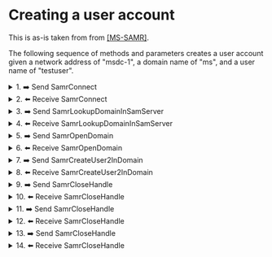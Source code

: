 # Creating a user account

This is as-is taken from from [\[MS-SAMR\]](https://docs.microsoft.com/en-us/openspecs/windows_protocols/ms-samr/3d8e23d8-d9df-481f-83b3-9175f980294c).

The following sequence of methods and parameters creates a user account given a network address of "msdc-1", a domain name of "ms", and a user name of "testuser".

<details><summary>1. ➡️ Send SamrConnect</summary>

Details [SamrConnect](https://docs.microsoft.com/en-us/openspecs/windows_protocols/ms-samr/defe2091-0a61-4dfa-be9a-2c1206d53a1f).
    
|Parameter field|Parameter value|
|--|--|
|ServerName|msdc-1|
|DesiredAccess|0x31|
</details>

<details><summary>2. ⬅️ Receive SamrConnect</summary>

|Parameter field|Parameter value|
|--|--|
|Status|0|
|ServerHandle|\[implementation-specific value\] serverHandle|
</details>

<details><summary>3. ➡️ Send SamrLookupDomainInSamServer</summary>

Details [SamrLookupDomainInSamServer](https://docs.microsoft.com/en-us/openspecs/windows_protocols/ms-samr/47492d59-e095-4398-b03e-8a062b989123).

|Parameter field|Parameter value|
|--|--|
|ServerHandle|serverHandle|
|Name.Length|4|
|Name.MaximumLength|4|
|Name.Buffer|ms|
</details>

<details><summary>4. ⬅️ Receive SamrLookupDomainInSamServer</summary>

|Parameter field|Parameter value|
|--|--|
|Status|0|
|DomainId|\[implementation-specific SID\]. For example: S-1-5-21-3448151421-356457007-600757626|
</details>

<details><summary>5. ➡️ Send SamrOpenDomain</summary>

Details [SamrOpenDomain](https://docs.microsoft.com/en-us/openspecs/windows_protocols/ms-samr/ba710c90-5b12-42f8-9e5a-d4aacc1329fa).

|Parameter field|Parameter value|
|--|--|
|ServerHandle|serverHandle|
|DesiredAccess|0x00000010|
|DomainId|S-1-5-21-3448151421-356457007-600757626|
</details>

<details><summary>6. ⬅️ Receive SamrOpenDomain</summary>

|Parameter field|Parameter value|
|--|--|
|Status|0|
|DomainHandle|\[implementation-specific value\] domainHandle|
</details>

<details><summary>7. ➡️ Send SamrCreateUser2InDomain</summary>

Details [SamrCreateUser2InDomain](https://docs.microsoft.com/en-us/openspecs/windows_protocols/ms-samr/a98d7fbb-1735-4fbf-b41a-ef363c899002).

|Parameter field|Parameter value|
|--|--|
|DomainHandle|domainHandle|
|Name.Length|16|
|Name.MaximumLength|16|
|Name.Buffer|testuser|
|AccountType|0x00000080|
|DesiredAccess|0x02000000|
</details>

<details><summary>8. ⬅️ Receive SamrCreateUser2InDomain</summary>

|Parameter field|Parameter value|
|--|--|
|Status|0|
|UserHandle|\[implementation-specific value\] userHandle|
|GrantedAccess|0xf07ff|
|RelativeId|2810|
</details>

<details><summary>9. ➡️ Send SamrCloseHandle</summary>

Details [SamrCloseHandle](https://docs.microsoft.com/en-us/openspecs/windows_protocols/ms-samr/55d134df-e257-48ad-8afa-cb2ca45cd3cc).

|Parameter field|Parameter value|
|--|--|
|Handle|userHandle|
</details>

<details><summary>10. ⬅️ Receive SamrCloseHandle</summary>
    
|Parameter field|Parameter value|
|--|--|
|Status|0|
|Handle|0|
</details>

<details><summary>11. ➡️ Send SamrCloseHandle</summary>

|Parameter field|Parameter value|
|--|--|
|Handle|domainHandle|
</details>

<details><summary>12. ⬅️ Receive SamrCloseHandle</summary>

|Parameter field|Parameter value|
|--|--|
|Status|0|
|Handle|0|
</details>

<details><summary>13. ➡️ Send SamrCloseHandle</summary>

|Parameter field|Parameter value|
|--|--|
|Handle|serverHandle|
</details>

<details><summary>14. ⬅️ Receive SamrCloseHandle</summary>

|Parameter field|Parameter value|
|--|--|
|Status|0|
|Handle|0|
</details>
